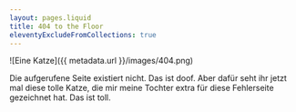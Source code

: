 ```yaml
---
layout: pages.liquid
title: 404 to the Floor
eleventyExcludeFromCollections: true
---
```


![Eine Katze]({{ metadata.url }}/images/404.png)

Die aufgerufene Seite existiert nicht. Das ist doof. Aber dafür seht ihr jetzt mal diese tolle Katze, die mir meine Tochter extra für diese Fehlerseite gezeichnet hat. Das ist toll.